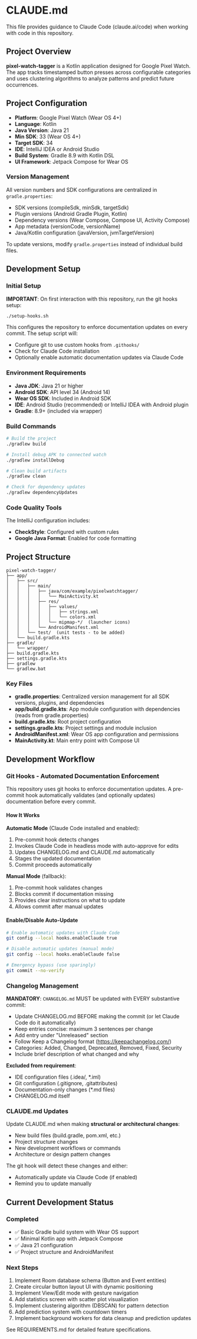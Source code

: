 # CLAUDE.md

This file provides guidance to Claude Code (claude.ai/code) when working with code in this repository.

## Project Overview

**pixel-watch-tagger** is a Kotlin application designed for Google Pixel Watch. The app tracks timestamped button presses across configurable categories and uses clustering algorithms to analyze patterns and predict future occurrences.

## Project Configuration

- **Platform**: Google Pixel Watch (Wear OS 4+)
- **Language**: Kotlin
- **Java Version**: Java 21
- **Min SDK**: 33 (Wear OS 4+)
- **Target SDK**: 34
- **IDE**: IntelliJ IDEA or Android Studio
- **Build System**: Gradle 8.9 with Kotlin DSL
- **UI Framework**: Jetpack Compose for Wear OS

### Version Management

All version numbers and SDK configurations are centralized in `gradle.properties`:
- SDK versions (compileSdk, minSdk, targetSdk)
- Plugin versions (Android Gradle Plugin, Kotlin)
- Dependency versions (Wear Compose, Compose UI, Activity Compose)
- App metadata (versionCode, versionName)
- Java/Kotlin configuration (javaVersion, jvmTargetVersion)

To update versions, modify `gradle.properties` instead of individual build files.

## Development Setup

### Initial Setup

**IMPORTANT**: On first interaction with this repository, run the git hooks setup:

```bash
./setup-hooks.sh
```

This configures the repository to enforce documentation updates on every commit. The setup script will:
- Configure git to use custom hooks from `.githooks/`
- Check for Claude Code installation
- Optionally enable automatic documentation updates via Claude Code

### Environment Requirements

- **Java JDK**: Java 21 or higher
- **Android SDK**: API level 34 (Android 14)
- **Wear OS SDK**: Included in Android SDK
- **IDE**: Android Studio (recommended) or IntelliJ IDEA with Android plugin
- **Gradle**: 8.9+ (included via wrapper)

### Build Commands

```bash
# Build the project
./gradlew build

# Install debug APK to connected watch
./gradlew installDebug

# Clean build artifacts
./gradlew clean

# Check for dependency updates
./gradlew dependencyUpdates
```

### Code Quality Tools

The IntelliJ configuration includes:
- **CheckStyle**: Configured with custom rules
- **Google Java Format**: Enabled for code formatting

## Project Structure

```
pixel-watch-tagger/
├── app/
│   ├── src/
│   │   ├── main/
│   │   │   ├── java/com/example/pixelwatchtagger/
│   │   │   │   └── MainActivity.kt
│   │   │   ├── res/
│   │   │   │   ├── values/
│   │   │   │   │   ├── strings.xml
│   │   │   │   │   └── colors.xml
│   │   │   │   └── mipmap-*/  (launcher icons)
│   │   │   └── AndroidManifest.xml
│   │   └── test/  (unit tests - to be added)
│   └── build.gradle.kts
├── gradle/
│   └── wrapper/
├── build.gradle.kts
├── settings.gradle.kts
├── gradlew
└── gradlew.bat
```

### Key Files

- **gradle.properties**: Centralized version management for all SDK versions, plugins, and dependencies
- **app/build.gradle.kts**: App module configuration with dependencies (reads from gradle.properties)
- **build.gradle.kts**: Root project configuration
- **settings.gradle.kts**: Project settings and module inclusion
- **AndroidManifest.xml**: Wear OS app configuration and permissions
- **MainActivity.kt**: Main entry point with Compose UI

## Development Workflow

### Git Hooks - Automated Documentation Enforcement

This repository uses git hooks to enforce documentation updates. A pre-commit hook automatically validates (and optionally updates) documentation before every commit.

#### How It Works

**Automatic Mode** (Claude Code installed and enabled):
1. Pre-commit hook detects changes
2. Invokes Claude Code in headless mode with auto-approve for edits
3. Updates CHANGELOG.md and CLAUDE.md automatically
4. Stages the updated documentation
5. Commit proceeds automatically

**Manual Mode** (fallback):
1. Pre-commit hook validates changes
2. Blocks commit if documentation missing
3. Provides clear instructions on what to update
4. Allows commit after manual updates

#### Enable/Disable Auto-Update

```bash
# Enable automatic updates with Claude Code
git config --local hooks.enableClaude true

# Disable automatic updates (manual mode)
git config --local hooks.enableClaude false

# Emergency bypass (use sparingly)
git commit --no-verify
```

### Changelog Management

**MANDATORY**: `CHANGELOG.md` MUST be updated with EVERY substantive commit:
- Update CHANGELOG.md BEFORE making the commit (or let Claude Code do it automatically)
- Keep entries concise: maximum 3 sentences per change
- Add entry under "Unreleased" section
- Follow Keep a Changelog format (https://keepachangelog.com/)
- Categories: Added, Changed, Deprecated, Removed, Fixed, Security
- Include brief description of what changed and why

**Excluded from requirement**:
- IDE configuration files (.idea/, *.iml)
- Git configuration (.gitignore, .gitattributes)
- Documentation-only changes (*.md files)
- CHANGELOG.md itself

### CLAUDE.md Updates

Update CLAUDE.md when making **structural or architectural changes**:
- New build files (build.gradle, pom.xml, etc.)
- Project structure changes
- New development workflows or commands
- Architecture or design pattern changes

The git hook will detect these changes and either:
- Automatically update via Claude Code (if enabled)
- Remind you to update manually

## Current Development Status

### Completed
- ✅ Basic Gradle build system with Wear OS support
- ✅ Minimal Kotlin app with Jetpack Compose
- ✅ Java 21 configuration
- ✅ Project structure and AndroidManifest

### Next Steps
1. Implement Room database schema (Button and Event entities)
2. Create circular button layout UI with dynamic positioning
3. Implement View/Edit mode with gesture navigation
4. Add statistics screen with scatter plot visualization
5. Implement clustering algorithm (DBSCAN) for pattern detection
6. Add prediction system with countdown timers
7. Implement background workers for data cleanup and prediction updates

See REQUIREMENTS.md for detailed feature specifications.
